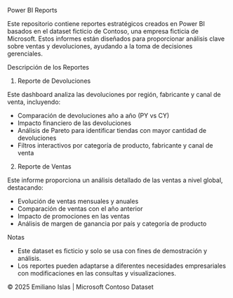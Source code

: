 Power BI Reports

Este repositorio contiene reportes estratégicos creados en Power BI basados en el dataset ficticio de Contoso, una empresa ficticia de Microsoft. Estos informes están diseñados para proporcionar análisis clave sobre ventas y devoluciones, ayudando a la toma de decisiones gerenciales.

Descripción de los Reportes

1. Reporte de Devoluciones

Este dashboard analiza las devoluciones por región, fabricante y canal de venta, incluyendo:

- Comparación de devoluciones año a año (PY vs CY)
- Impacto financiero de las devoluciones
- Análisis de Pareto para identificar tiendas con mayor cantidad de devoluciones
- Filtros interactivos por categoría de producto, fabricante y canal de venta

2. Reporte de Ventas

Este informe proporciona un análisis detallado de las ventas a nivel global, destacando:

- Evolución de ventas mensuales y anuales
- Comparación de ventas con el año anterior
- Impacto de promociones en las ventas
- Análisis de margen de ganancia por país y categoría de producto

Notas

- Este dataset es ficticio y solo se usa con fines de demostración y análisis.
- Los reportes pueden adaptarse a diferentes necesidades empresariales con modificaciones en las consultas y visualizaciones.

© 2025 Emiliano Islas | Microsoft Contoso Dataset


